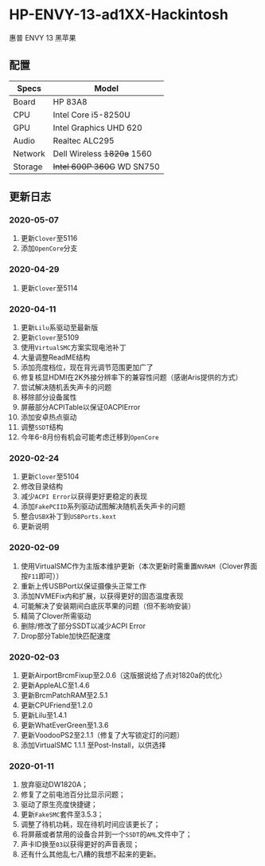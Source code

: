 # HP-ENVY-13-ad1XX-Hackintosh

惠普 ENVY 13 黑苹果

## 配置


| Specs | Model |
| --- | --- |
| Board | HP 83A8 |
| CPU | Intel Core i5-8250U |
| GPU | Intel Graphics UHD 620 |
| Audio | Realtec ALC295 |
| Network | Dell Wireless ~~1820a~~ 1560 |
| Storage | ~~Intel 600P 360G~~ WD SN750 |

## 更新日志

### 2020-05-07

1. 更新`Clover`至5116
2. 添加`OpenCore`分支

### 2020-04-29

1. 更新`Clover`至5114

### 2020-04-11

1. 更新`Lilu`系驱动至最新版
2. 更新`Clover`至5109
3. 使用`VirtualSMC`方案实现电池补丁
4. 大量调整ReadME结构
5. 添加亮度档位，现在背光调节范围更加广了
6. 修复核显HDMI在2K外接分辨率下的兼容性问题（感谢Aris提供的方式）
7. 尝试解决随机丢失声卡的问题
8. 移除部分设备属性
9. 屏蔽部分ACPITable以保证0ACPIError
10. 添加安卓热点驱动
11. 调整`SSDT`结构
12. 今年6-8月份有机会可能考虑迁移到`OpenCore`

### 2020-02-24

1. 更新`Clover`至5104
2. 修改目录结构
3. 减少`ACPI Error`以获得更好更稳定的表现
4. 添加`FakePCIID`系列驱动试图解决随机丢失声卡的问题
5. 整合`USBX`补丁到`USBPorts.kext`
6. 更新说明

### 2020-02-09

1. 使用VirtualSMC作为主版本维护更新（本次更新时需重置`NVRAM`（Clover界面按`F11`即可））
2. 重新上传USBPort以保证摄像头正常工作
3. 添加NVMEFix内和扩展，以获得更好的固态温度表现
4. 可能解决了安装期间白底灰苹果的问题（但不影响安装）
5. 精简了Clover所需驱动
6. 删除/修改了部分SSDT以减少ACPI Error
7. Drop部分Table加快匹配速度

### 2020-02-03

1. 更新AirportBrcmFixup至2.0.6（这版据说给了点对1820a的优化）
2. 更新AppleALC至1.4.6
3. 更新BrcmPatchRAM至2.5.1
4. 更新CPUFriend至1.2.0
5. 更新Lilu至1.4.1
6. 更新WhatEverGreen至1.3.6
7. 更新VoodooPS2至2.1.1（修复了大写锁定灯的问题）
8. 添加VirtualSMC 1.1.1 至Post-Install，以供选择

### 2020-01-11

1. 放弃驱动DW1820A；
2. 修复了之前电池百分比显示问题；
3. 驱动了原生亮度快捷键；
4. 更新`FakeSMC`套件至3.5.3；
5. 调整了待机功耗，现在待机时间应该更长了；
6. 将屏蔽或者禁用的设备合并到一个`SSDT`的`AML`文件中了；
7. 声卡ID换至`03`以获得更好的声音表现；
8. 还有什么其他乱七八糟的我想不起来的更新。